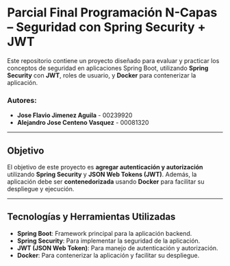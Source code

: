 # Parcial Final Programación N-Capas – Seguridad con Spring Security + JWT

Este repositorio contiene un proyecto diseñado para evaluar y practicar los conceptos de seguridad en aplicaciones Spring Boot, utilizando **Spring Security** con **JWT**, roles de usuario, y **Docker** para contenerizar la aplicación.

### Autores:
- **Jose Flavio Jimenez Aguila** - 00239920
- **Alejandro Jose Centeno Vasquez** - 00081320

---

## Objetivo

El objetivo de este proyecto es **agregar autenticación y autorización** utilizando **Spring Security** y **JSON Web Tokens (JWT)**. Además, la aplicación debe ser **contenedorizada** usando **Docker** para facilitar su despliegue y ejecución.

---

## Tecnologías y Herramientas Utilizadas

- **Spring Boot**: Framework principal para la aplicación backend.
- **Spring Security**: Para implementar la seguridad de la aplicación.
- **JWT (JSON Web Token)**: Para manejo de autenticación y autorización.
- **Docker**: Para contenerizar la aplicación y facilitar su despliegue.
